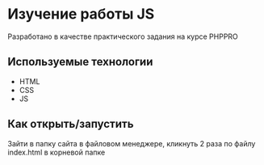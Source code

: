 # Изучение работы JS
Разработано в качестве практического задания на курсе PHPPRO

## Используемые технологии
* HTML
* CSS
* JS

## Как открыть/запустить
Зайти в папку сайта в файловом менеджере, кликнуть 2 раза по файлу index.html в корневой папке
